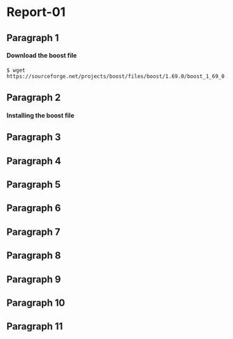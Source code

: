# Report-01

## Paragraph 1 
#### Download the boost file
 
```
$ wget https://sourceforge.net/projects/boost/files/boost/1.69.0/boost_1_69_0.tar.gz
```


## Paragraph 2 
#### Installing the boost file


## Paragraph 3

## Paragraph 4

## Paragraph 5

## Paragraph 6

## Paragraph 7

## Paragraph 8

## Paragraph 9

## Paragraph 10

## Paragraph 11
